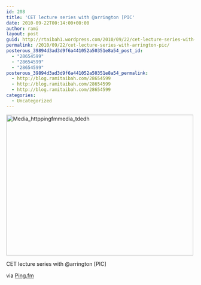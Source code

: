 ```yaml
---
id: 208
title: 'CET lecture series with @arrington [PIC'
date: 2010-09-22T00:14:00+00:00
author: rami
layout: post
guid: http://rtaibah1.wordpress.com/2010/09/22/cet-lecture-series-with-arrington-pic
permalink: /2010/09/22/cet-lecture-series-with-arrington-pic/
posterous_39894d3ad3d9f6a441052a50351e8a54_post_id:
  - "28654599"
  - "28654599"
  - "28654599"
posterous_39894d3ad3d9f6a441052a50351e8a54_permalink:
  - http://blog.ramitaibah.com/28654599
  - http://blog.ramitaibah.com/28654599
  - http://blog.ramitaibah.com/28654599
categories:
  - Uncategorized
---
```

<div class='p_embed p_image_embed'>
  <a href="http://139.59.20.41/wp-content/uploads/2011/12/media_httppingfmmedia_tdedh-scaled1000.jpg"><img alt="Media_httppingfmmedia_tdedh" height="376" src="http://139.59.20.41/wp-content/uploads/2011/12/media_httppingfmmedia_tdedh-scaled1000.jpg?w=300" width="500" /></a>
</div>

CET lecture series with @arrington [PIC]

<div class="posterous_quote_citation">
  via <a href="http://ping.fm/">Ping.fm</a>
</div>